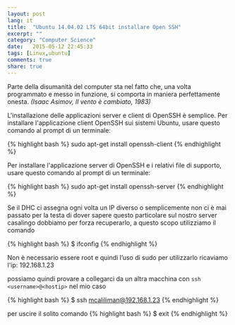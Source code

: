 ```yaml
---
layout: post
lang: it
title:  "Ubuntu 14.04.02 LTS 64bit installare Open SSH"
excerpt: ""
category: "Computer Science"
date:   2015-05-12 22:45:33
tags: [Linux,ubuntu]
comments: true
share: true
---
```


Parte della disumanità del computer sta nel fatto che, una volta programmato e messo in funzione, si comporta in maniera perfettamente onesta. *(Isaac Asimov, Il vento è cambiato, 1983)*

L'installazione delle applicazioni server e client di OpenSSH è semplice. Per installare l'applicazione client OpenSSH sui sistemi Ubuntu, usare questo comando al prompt di un terminale:

{% highlight bash %}
sudo apt-get install openssh-client
{% endhighlight %}

Per installare l'applicazione server di OpenSSH e i relativi file di supporto, usare questo comando al prompt di un terminale:

{% highlight bash %}
sudo apt-get install openssh-server
{% endhighlight %}

Se il DHC ci assegna ogni volta un IP diverso o semplicemente non ci è mai passato per la testa di dover sapere questo particolare sul nostro server casalingo dobbiamo per forza recuperarlo, a questo scopo utilizziamo il comando

{% highlight bash %}
$ ifconfig 
{% endhighlight %}

Non è necessario essere root e quindi l’uso di sudo per utilizzarlo
ricaviamo l'ip: 192.168.1.23

possiamo quindi provare a collegarci da un altra macchina con `ssh <username>@<hostip>`
nel mio caso

{% highlight bash %}
$ ssh mcaliliman@192.168.1.23
{% endhighlight %}

per uscire il solito comando 
{% highlight bash %}
$ exit
{% endhighlight %}
